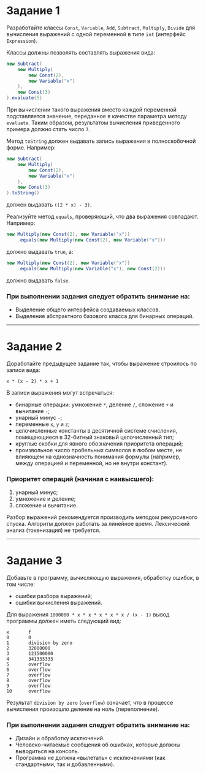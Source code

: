 # Задание 1

Разработайте классы `Const`, `Variable`, `Add`, `Subtract`, `Multiply`, `Divide` для вычисления выражений с одной переменной в типе `int` (интерфейс `Expression`).

Классы должны позволять составлять выражения вида:

```java
new Subtract(
    new Multiply(
        new Const(2),
        new Variable("x")
    ),
    new Const(3)
).evaluate(5)
```

При вычислении такого выражения вместо каждой переменной подставляется значение, переданное в качестве параметра методу `evaluate`. Таким образом, результатом вычисления приведенного примера должно стать число `7`.

Метод `toString` должен выдавать запись выражения в полноскобочной форме. Например:

```java
new Subtract(
    new Multiply(
        new Const(2),
        new Variable("x")
    ),
    new Const(3)
).toString()
```

должен выдавать `((2 * x) - 3)`.

Реализуйте метод `equals`, проверяющий, что два выражения совпадают. Например:

```java
new Multiply(new Const(2), new Variable("x"))
    .equals(new Multiply(new Const(2), new Variable("x")))
```

должно выдавать `true`, а:

```java
new Multiply(new Const(2), new Variable("x"))
    .equals(new Multiply(new Variable("x"), new Const(2)))
```

должно выдавать `false`.

### При выполнении задания следует обратить внимание на:
- Выделение общего интерфейса создаваемых классов.
- Выделение абстрактного базового класса для бинарных операций.

---

# Задание 2

Доработайте предыдущее задание так, чтобы выражение строилось по записи вида:

```
x * (x - 2) * x + 1
```

В записи выражения могут встречаться:
- бинарные операции: умножение `*`, деление `/`, сложение `+` и вычитание `-`;
- унарный минус `-`;
- переменные `x`, `y` и `z`;
- целочисленные константы в десятичной системе счисления, помещающиеся в 32-битный знаковый целочисленный тип;
- круглые скобки для явного обозначения приоритета операций;
- произвольное число пробельных символов в любом месте, не влияющем на однозначность понимания формулы (например, между операцией и переменной, но не внутри констант).

### Приоритет операций (начиная с наивысшего):
1. унарный минус;
2. умножение и деление;
3. сложение и вычитание.

Разбор выражений рекомендуется производить методом рекурсивного спуска. Алгоритм должен работать за линейное время. Лексический анализ (токенизация) не требуется.

---

# Задание 3

Добавьте в программу, вычисляющую выражения, обработку ошибок, в том числе:
- ошибки разбора выражений;
- ошибки вычисления выражений.

Для выражения `1000000 * x * x * x * x * x / (x - 1)` вывод программы должен иметь следующий вид:

```
x       f
0       0
1       division by zero
2       32000000
3       121500000
4       341333333
5       overflow
6       overflow
7       overflow
8       overflow
9       overflow
10      overflow
```

Результат `division by zero` (`overflow`) означает, что в процессе вычисления произошло деление на ноль (переполнение).

### При выполнении задания следует обратить внимание на:
- Дизайн и обработку исключений.
- Человеко-читаемые сообщения об ошибках, которые должны выводиться на консоль.
- Программа не должна «вылетать» с исключениями (как стандартными, так и добавленными).

